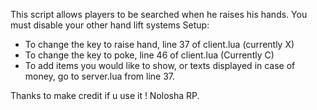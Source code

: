 This script allows players to be searched when he raises his hands.
You must disable your other hand lift systems
Setup:
- To change the key to raise hand, line 37 of client.lua (currently X)
- To change the key to poke, line 46 of client.lua (Currently C)
- To add items you would like to show, or texts displayed in case of money, go to server.lua from line 37.

Thanks to make credit if u use it !
Nolosha RP.